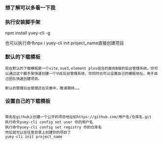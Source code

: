 ### 想了解可以多看一下我
### 执行安装脚手架

npm install yuey-cli -g

也可以执行命令npx i yuey-cli init project_name直接创建项目

### 默认的下载模板

```
现在默认的下载模板是一个vite,vue3,element plus组合的面向B端的后台管理系统，你可以通过这个脚手架快速创建一个VUE后台管理系统，你同时也可以设置自己的模板地址，用于自己团队快速创建项目。

默认的管理后台管理还在完善中，敬请期待。。。

```

### 设置自己的下载模板

```

首先在github上创建一个公开的项目地址如https://github.com/用户名/仓库名.git
执行命令yuey-cli config set user 你的用户名
执行命令yuey-cli config set registry 你的仓库名
然后就可以在任意目录上创建你的项目了
yuey-cli init project_name


